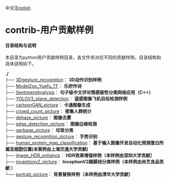 中文|[English](README.md)

# contrib-用户贡献样例

#### 目录结构与说明

本目录为python用户贡献样例目录，各文件夹对应不同的贡献样例，目录结构和具体说明如下。  

**./**   
├── [3Dgesture_recognition](./3Dgesture_recognition)： **3D动作识别样例**     
├── [ModelZoo_Yuefu_TF](./ModelZoo_Yuefu_TF)： **乐府作诗**    
├── [SentimentAnalysis](./SentimentAnalysis)： **句子级中文评论情感极性分类网络应用（C++）**    
├── [YOLOV3_plane_detection](./YOLOV3_plane_detection)： **遥感图像飞机目标检测样例**    
├── [cartoonGAN_picture](./cartoonGAN_picture)： **卡通图像生成**     
├── [crowd_count_picture](./crowd_count_picture)： **密集人群统计**     
├── [dehaze_picture](./dehaze_picture)： **图像去雾**     
├── [edge_detection_picture](./edge_detection_picture)： **图像边缘检测**     
├── [garbage_picture](./garbage_picture)： **垃圾分类**   
├── [gesture_recognition_picture](./gesture_recognition_picture)： **手势识别**    
├── [human_protein_map_classification](./human_protein_map_classification)： **基于输入图像开发自动化预测蛋白所属亚细胞位置(本案例由上海交通大学贡献)**    
├── [image_HDR_enhance](./image_HDR_enhance)： **HDR效果增强样例（本样例由深圳大学贡献）**   
├── [inceptionv2_picture](./inceptionv2_picture)： **InceptionV2踢脚线分类样例（本样例由尚艺良品贡献 ）**   
└── [portrait_picture](./portrait_picture)： **背景替换样例（本样例由清华大学贡献）**

 